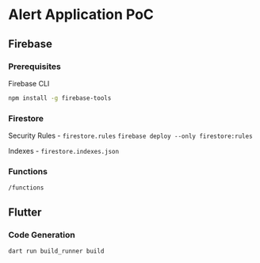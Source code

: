 # Alert Application PoC

## Firebase

### Prerequisites

Firebase CLI

```bash
npm install -g firebase-tools
```

### Firestore

Security Rules - `firestore.rules`
`firebase deploy --only firestore:rules`

Indexes - `firestore.indexes.json`

### Functions

`/functions`

## Flutter

### Code Generation

`dart run build_runner build`
